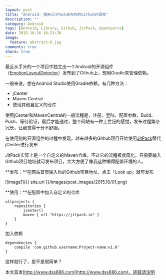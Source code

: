 ```yaml
---
layout: post
title: "Android: 使用JitPack发布你的Github开源库"
description: ""
category: Android
tags: [Android, Library, Github, JitPack, OpenSource]
date: 2015-10-16 16:23:20
image:
  feature: abstract-6.jpg
comments: true
share: true
---
```


最近从手头的一个项目中独立出一个Android的开源组件（[EmotionLayoutDetector](https://github.com/dss886/Android-EmotionInputDetector)）发布到了Github上，想用Gradle来管理依赖。

一般来说，想在Android Studio使用Gradle依赖，有几种方法：

- jCenter
- Maven Central
- 使用其他自定义的仓库

使用jCenter和MavenCentral的一般流程是，注册、登陆、配置参数、Build、Push、等待验证，最后才能通过，整个网站有一种上世纪的感觉，发布过程繁杂冗长，让我觉得十分不舒服。

在使用别的开源组件的过程中发现，越来越多的Github项目开始使用[JitPack](https://jitpack.io/)替代jCenter进行发布

JitPack实际上是一个自定义的Maven仓库，不过它的流程极度简化，只需要输入Github项目地址就可发布项目，大大方便了像我这种懒得配置环境的人。

**发布：**在网站首页输入你的Github项目地址，点击「Look up」就可发布

![image1]({{ site.url }}/images/post_images/2015.10/01.png)

**使用：**在配置中加入自定义的仓库

~~~
allprojects {
    repositories {
        jcenter()
        maven { url "https://jitpack.io" }
    }
}
~~~

加入依赖

~~~
dependencies {
    compile 'com.github.username:Project-name:v1.0'
}
~~~

这样就行了，是不是很简单？

本文首发[http://www.dss886.com](http://www.dss886.com)，转载请注明